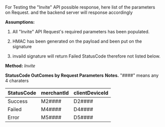 For Testing the "Invite" API possible response, here list of the parameters on Request. and the backend server will response accordingly

**Assumptions:**

1. All "Invite" API Request's required parameters has been populated.

2. HMAC has been generated on the payload and been put on the signature 

3. invaild signature will return Failed StatusCode therefore not listed below.

**Method:** *Invite*

**StatusCode OutComes by Request Parameters**
**Notes.**
"####" means any 4 charaters

StatusCode | merchantId | clientDeviceId 
-----------|------------|----------------
Success | M2#### | D2#### 
Failed  | M4#### | D4#### 
Error   | M5#### | D5####
